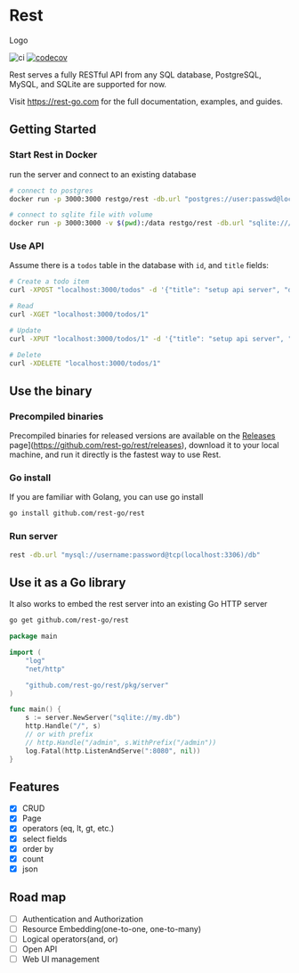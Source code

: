 # Rest
Logo

![ci](https://github.com/rest-go/rest/actions/workflows/ci.yml/badge.svg)
[![codecov](https://codecov.io/gh/rest-go/rest/branch/main/graph/badge.svg?token=T38FWXMVY1)](https://codecov.io/gh/rest-go/rest)

Rest serves a fully RESTful API from any SQL database, PostgreSQL, MySQL, and SQLite are supported for now.

Visit https://rest-go.com for the full documentation, examples, and guides.

## Getting Started

### Start Rest in Docker
run the server and connect to an existing database
``` bash
# connect to postgres
docker run -p 3000:3000 restgo/rest -db.url "postgres://user:passwd@localhost:5432/db"

# connect to sqlite file with volume
docker run -p 3000:3000 -v $(pwd):/data restgo/rest -db.url "sqlite:///data/my.db"
```

### Use API
Assume there is a `todos` table in the database with `id`, and `title` fields:

``` bash
# Create a todo item
curl -XPOST "localhost:3000/todos" -d '{"title": "setup api server", "done": false}'

# Read
curl -XGET "localhost:3000/todos/1"

# Update
curl -XPUT "localhost:3000/todos/1" -d '{"title": "setup api server", "done": true}'

# Delete
curl -XDELETE "localhost:3000/todos/1"
```

## Use the binary

### Precompiled binaries
Precompiled binaries for released versions are available on the [Releases](https://github.com/rest-go/rest/releases) page](https://github.com/rest-go/rest/releases), download it to your local machine, and run it directly is the fastest way to use Rest.

### Go install
If you are familiar with Golang, you can use go install
``` bash
go install github.com/rest-go/rest
```

### Run server
``` bash
rest -db.url "mysql://username:password@tcp(localhost:3306)/db"
```

## Use it as a Go library
It also works to embed the rest server into an existing Go HTTP server

``` bash
go get github.com/rest-go/rest
```

``` go
package main

import (
	"log"
	"net/http"

	"github.com/rest-go/rest/pkg/server"
)

func main() {
	s := server.NewServer("sqlite://my.db")
	http.Handle("/", s)
	// or with prefix
	// http.Handle("/admin", s.WithPrefix("/admin"))
	log.Fatal(http.ListenAndServe(":8080", nil))
}
```

## Features
- [x] CRUD
- [x] Page
- [x] operators (eq, lt, gt, etc.)
- [x] select fields
- [x] order by
- [x] count
- [x] json 
## Road map
- [ ] Authentication and Authorization
- [ ] Resource Embedding(one-to-one, one-to-many)
- [ ] Logical operators(and, or)
- [ ] Open API
- [ ] Web UI management
